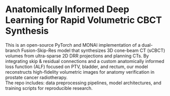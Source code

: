 # Anatomically Informed Deep Learning for Rapid Volumetric CBCT Synthesis

This is an open-source PyTorch and MONAI implementation of a dual-branch Fusion-Skip-Res model that synthesizes 3D cone-beam CT (sCBCT) volumes from ultra-sparse 2D DRR projections and planning CTs. 
By integrating skip & residual connections and a custom anatomically informed loss function (ALF) focused on PTV, bladder, and rectum, our model reconstructs high-fidelity volumetric images for anatomy verification in prostate cancer radiotherapy.  
The repo includes: data preprocessing pipelines, model architectures, and training scripts for reproducible research.
